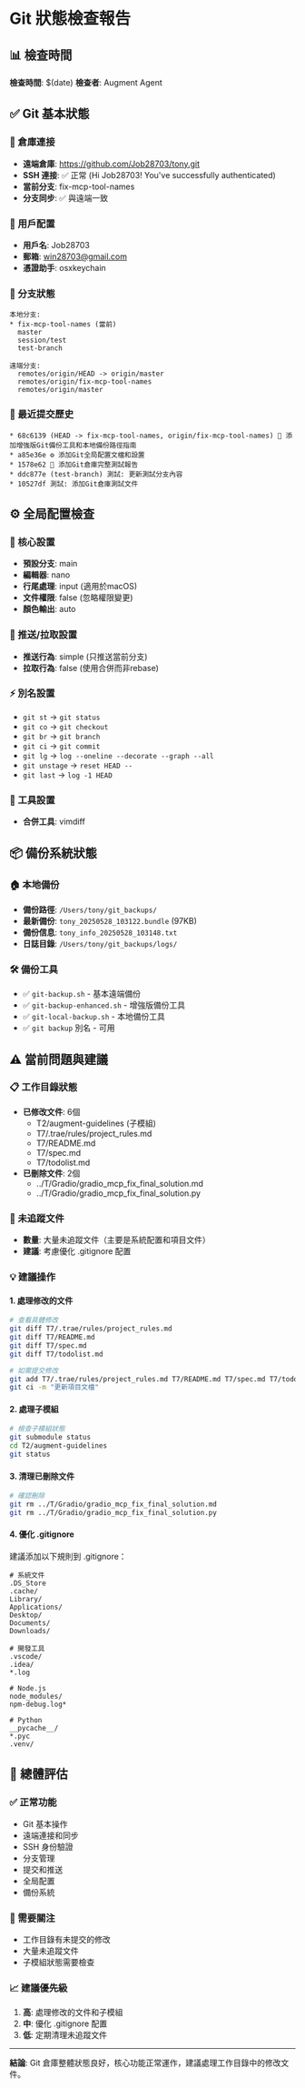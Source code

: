 # Git 狀態檢查報告

## 📊 檢查時間
**檢查時間**: $(date)
**檢查者**: Augment Agent

## ✅ Git 基本狀態

### 🔗 倉庫連接
- **遠端倉庫**: https://github.com/Job28703/tony.git
- **SSH 連接**: ✅ 正常 (Hi Job28703! You've successfully authenticated)
- **當前分支**: fix-mcp-tool-names
- **分支同步**: ✅ 與遠端一致

### 👤 用戶配置
- **用戶名**: Job28703
- **郵箱**: win28703@gmail.com
- **憑證助手**: osxkeychain

### 🌿 分支狀態
```
本地分支:
* fix-mcp-tool-names (當前)
  master
  session/test
  test-branch

遠端分支:
  remotes/origin/HEAD -> origin/master
  remotes/origin/fix-mcp-tool-names
  remotes/origin/master
```

### 📝 最近提交歷史
```
* 68c6139 (HEAD -> fix-mcp-tool-names, origin/fix-mcp-tool-names) 🔧 添加增強版Git備份工具和本地備份路徑指南
* a85e36e ⚙️ 添加Git全局配置文檔和設置
* 1578e62 📝 添加Git倉庫完整測試報告
* ddc877e (test-branch) 測試: 更新測試分支內容
* 10527df 測試: 添加Git倉庫測試文件
```

## ⚙️ 全局配置檢查

### 🎯 核心設置
- **預設分支**: main
- **編輯器**: nano
- **行尾處理**: input (適用於macOS)
- **文件權限**: false (忽略權限變更)
- **顏色輸出**: auto

### 🚀 推送/拉取設置
- **推送行為**: simple (只推送當前分支)
- **拉取行為**: false (使用合併而非rebase)

### ⚡ 別名設置
- `git st` → `git status`
- `git co` → `git checkout`
- `git br` → `git branch`
- `git ci` → `git commit`
- `git lg` → `log --oneline --decorate --graph --all`
- `git unstage` → `reset HEAD --`
- `git last` → `log -1 HEAD`

### 🔧 工具設置
- **合併工具**: vimdiff

## 📦 備份系統狀態

### 🏠 本地備份
- **備份路徑**: `/Users/tony/git_backups/`
- **最新備份**: `tony_20250528_103122.bundle` (97KB)
- **備份信息**: `tony_info_20250528_103148.txt`
- **日誌目錄**: `/Users/tony/git_backups/logs/`

### 🛠️ 備份工具
- ✅ `git-backup.sh` - 基本遠端備份
- ✅ `git-backup-enhanced.sh` - 增強版備份工具
- ✅ `git-local-backup.sh` - 本地備份工具
- ✅ `git backup` 別名 - 可用

## ⚠️ 當前問題與建議

### 📋 工作目錄狀態
- **已修改文件**: 6個
  - T2/augment-guidelines (子模組)
  - T7/.trae/rules/project_rules.md
  - T7/README.md
  - T7/spec.md
  - T7/todolist.md
- **已刪除文件**: 2個
  - ../T/Gradio/gradio_mcp_fix_final_solution.md
  - ../T/Gradio/gradio_mcp_fix_final_solution.py

### 📁 未追蹤文件
- **數量**: 大量未追蹤文件（主要是系統配置和項目文件）
- **建議**: 考慮優化 .gitignore 配置

### 💡 建議操作

#### 1. 處理修改的文件
```bash
# 查看具體修改
git diff T7/.trae/rules/project_rules.md
git diff T7/README.md
git diff T7/spec.md
git diff T7/todolist.md

# 如需提交修改
git add T7/.trae/rules/project_rules.md T7/README.md T7/spec.md T7/todolist.md
git ci -m "更新項目文檔"
```

#### 2. 處理子模組
```bash
# 檢查子模組狀態
git submodule status
cd T2/augment-guidelines
git status
```

#### 3. 清理已刪除文件
```bash
# 確認刪除
git rm ../T/Gradio/gradio_mcp_fix_final_solution.md
git rm ../T/Gradio/gradio_mcp_fix_final_solution.py
```

#### 4. 優化 .gitignore
建議添加以下規則到 .gitignore：
```
# 系統文件
.DS_Store
.cache/
Library/
Applications/
Desktop/
Documents/
Downloads/

# 開發工具
.vscode/
.idea/
*.log

# Node.js
node_modules/
npm-debug.log*

# Python
__pycache__/
*.pyc
.venv/
```

## 🎯 總體評估

### ✅ 正常功能
- Git 基本操作
- 遠端連接和同步
- SSH 身份驗證
- 分支管理
- 提交和推送
- 全局配置
- 備份系統

### 🔧 需要關注
- 工作目錄有未提交的修改
- 大量未追蹤文件
- 子模組狀態需要檢查

### 📈 建議優先級
1. **高**: 處理修改的文件和子模組
2. **中**: 優化 .gitignore 配置
3. **低**: 定期清理未追蹤文件

---
**結論**: Git 倉庫整體狀態良好，核心功能正常運作，建議處理工作目錄中的修改文件。
